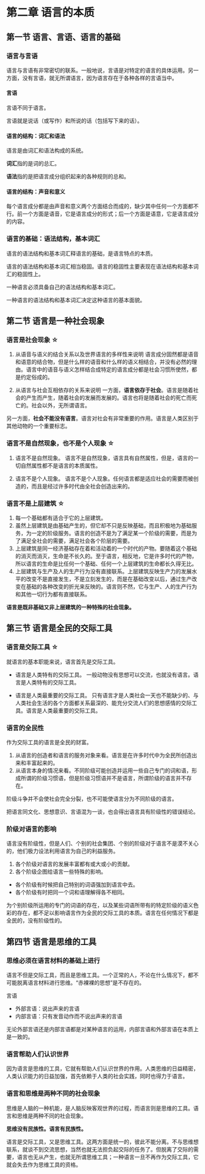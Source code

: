 # 第二章 语言的本质

## 第一节 语言、言语、语言的基础

### 语言与言语

语言与言语有非常密切的联系。一般地说，言语是对特定的语言的具体运用。另一方面，没有言语，就无所谓语言，因为语言存在于各种各样的言语当中。

#### 言语

言语不同于语言。

言语就是说话（或写作）和所说的话（包括写下来的话）。

#### 语言的结构：词汇和语法

语言是由词汇和语法构成的系统。

**词汇**指的是词的总汇。

**语法**指的是把语言成分组织起来的各种规则的总和。

#### 语言的结构：声音和意义

每个语言成分都是由声音和意义两个方面结合而成的，缺少其中任何一个方面都不行。前一个方面是语音，它是语言成分的形式；后一个方面是语意，它是语言成分的内容。

### 语言的基础：语法结构，基本词汇

语言的语法结构和基本词汇释语言的基础，是语言特点的本质。

语言的语法结构和基本词汇相当稳固。语言的稳固性主要表现在语法结构和基本词汇的稳固性上。

一种语言必须具备自己的语法结构和基本词汇。

一种语言的语法结构和基本词汇决定这种语言的基本面貌。

## 第二节 语言是一种社会现象

### 语言是社会现象 ☆
1. 从语音与语义的结合关系以及世界语言的多样性来说明
  语言成分固然都是语音和语意的结合物，但是什么样的语音和什么样的语义相结合，并没有必然的理由。语言中的语音与语义怎样结合成特定的语言成分都是社会习惯所使然，都是约定俗成的。

2. 从语言与社会互相依存的关系来说明
  一方面，**语言依存于社会**。语言是随着社会的产生而产生，随着社会的发展而发展的。语言也将是随着社会的死亡而死亡的。社会以外，无所谓语言。

  另一方面，**社会不能没有语言**。语言对社会有非常重要的作用。语言是人类区别于其他动物的一个重要标志。

### 语言不是自然现象，也不是个人现象 ☆
1. 语言不是自然现象。
  语言不是自然现象，语言具有自然属性，但是，语言的一切自然属性都不是语言的本质属性。
  
2. 语言不是个人现象。
  语言不是个人现象。任何语言都是适应社会的需要而被创造的，而且是经过许多时代由全社会创造出来的。

### 语言不是上层建筑 ☆
1. 每一个基础都有适合于它的上层建筑。
2. 虽然上层建筑是由基础产生的，但它却不只是反映基础，而且积极地为基础服务，为一定的阶级服务。语言的创造不是为了满足某一个阶级的需要，而是为了满足全社会的需要，满足社会各个阶层的需要。
3. 上层建筑是同一经济基础存在着和活动着的一个时代的产物。要随着这个基础的消灭而消灭，生命是不长久的。至于语言，相反地，它是许多时代的产物，所以语言的生命是比任何一个基础、任何一个上层建筑的生命都长久得无比。
4. 上层建筑与生产及人的生产行为没有直接联系。上层建筑反映生产力的发展水平的改变不是直接发生，不是立刻发生的，而是在基础改变以后，通过生产改变在基础的各种改变的折光来反映的。语言则不然，它与生产、人的生产行为和其他一切行为都有直接联系。

**语言是既非基础又非上层建筑的一种特殊的社会现象。**

## 第三节 语言是全民的交际工具

### 语言是交际工具 ☆
就语言的基本职能来说，语言首先是交际工具。

- 语言是人类特有的交际工具。
  一般动物没有思想可以交流，也就没有语言。语言是人类特有的交际工具。

- 语言是人类最重要的交际工具。
  只有语言才是人类社会一天也不能缺少的、与人类社会生活的各个方面都关系最深的、能充分交流人们的思想感情的交际工具。语言是人类最重要的交际工具。

### 语言的全民性
作为交际工具的语言是全民的财富。
1. 从语言的创造者和语言的服务对象来看。语言是在许多时代中为全民所创造出来和丰富起来的。
2. 从语言本身的情况来看。不同阶级可能创造并运用一些自己专门的词和语，形成所谓的阶级习惯语，但是阶级习惯语并不是语言，所谓阶级的语言并不存在。

阶级斗争并不会使社会完全分裂，也不可能使语言分为不同阶级的语言。

把语言同文化、思想意识、言语混为一谈，也会得出语言具有阶级性的错误结论。

### 阶级对语言的影响
语言没有阶级性，但是人们、个别的社会集团、个别的阶级对于语言不是漠不关心的，他们极力设法利用语言为自己的利益服务。
1. 各个阶级对语言的发展丰富都有或大或小的贡献。
2. 各个阶级企图给语言一些特殊的影响。
  * 各个阶级有时候把自己特别的词语强加到语言中去。
  * 各个阶级有时把同一个词和语理解得各不相同。

为个别阶级所运用的专门的词语的存在，以及某些词语所带有的特定阶级的语义色彩的存在，都不足以影响语言作为全民的交际工具的本质。语言在任何情况下都是全民的，没有阶级性的。

## 第四节 语言是思维的工具

### 思维必须在语言材料的基础上进行

语言不但是交际工具，而且是思维工具。一个正常的人，不论在什么情况下，都不可能脱离语言材料进行思维。“赤裸裸的思想”是不存在的。

言语
* 外部言语：说出声来的言语
* 内部言语：只有发音动作而不说出声来的言语

无论外部言语还是内部言语都是对某种语言的运用，内部言语和外部言语在本质上是一致的。

### 语言帮助人们认识世界

因为语言是思维的工具，它就有帮助人们认识世界的作用。人类思维的日益精密，人类认识能力的日益加强，首先依赖于人类的社会实践，同时也得力于语言。

### 语言和思维是两种不同的社会现象

思维是人脑的一种机能，是人脑反映客观世界的过程，而语言则是思维的工具。语言和思维是两种不同的社会现象。

**思维没有民族性。语言有民族性。**

语言是交际工具，又是思维工具。这两方面是统一的，彼此不能分离。不与思维想联系，就谈不到交流思想，当然也就无法担负起交际的任务了。但脱离了交际的需要，语言也无从产生，也就无所谓思维工具；一种语言一旦不再作为交际工具，它就会失去作为思维工具的资格。
